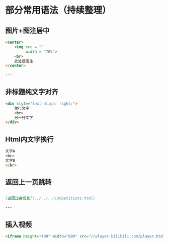 # 部分常用语法（持续整理）

## 图片+图注居中
~~~html \\可在 src前使用 title="" ，鼠标放置浮现文字。宽度尺寸为建议。下方空行是格式原因
<center>
    <img src = ""
         width = "70%">
    <br>
    此处是图注
</center>

---


~~~

## 非标题纯文字对齐
~~~html \\居中center，左对齐left
<div style="text-align: right;">
    单行文字
    <br>
    另一行文字
</div>
~~~

## Html内文字换行
~~~html \\</br>可以不写
文字A
<br>
文字B
</br>
~~~

## 返回上一页跳转
~~~markdown \\上下空行是格式原因，文字和链接自行修改。../../ 是返回上两级链接

[返回比赛信息](../../../Competitions.html)  

---

~~~

## 插入视频
~~~html \\尺寸和地址自行修改
<iframe height="400" width="600" src="//player.bilibili.com/player.html?aid=49775093&cid=87150521&page=1" scrolling="no" border="0" frameborder="no" framespacing="0" allowfullscreen="true"> </iframe>
~~~

## 
~~~

~~~